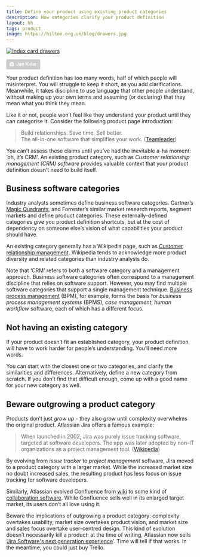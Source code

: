 ```yaml
---
title: Define your product using existing product categories
description: How categories clarify your product definition
layout: hh
tags: product
image: https://hilton.org.uk/blog/drawers.jpg
---
```


<!-- 
1. People use categories to understand products.
2. Industry analysts use categories.
3. Wikipedia defines more diverse categories.
4. Externally-defined product categories help shortcut a product definition
5. Management disciplines correspond to multiple business software categories.
6. Without an established category, you’ll need more words.
7. Beware the implications of outgrowing a product category.
-->

[![Index card drawers](drawers.jpg)](https://unsplash.com/photos/lRoX0shwjUQ)

<a style="background-color:#ccc;color:white;text-decoration:none;padding:4px 6px;font-family:-apple-system, sans-serif;font-size:12px;font-weight:bold;line-height:1.2;display:inline-block;border-radius:3px" href="https://unsplash.com/photos/lRoX0shwjUQ" rel="noopener noreferrer" title="Photo by Jan Kolar"><span style="display:inline-block;padding:2px 3px"><svg xmlns="http://www.w3.org/2000/svg" style="height:12px;width:auto;position:relative;vertical-align:middle;top:-1px;fill:white" viewBox="0 0 32 32"><title>unsplash-logo</title><path d="M20.8 18.1c0 2.7-2.2 4.8-4.8 4.8s-4.8-2.1-4.8-4.8c0-2.7 2.2-4.8 4.8-4.8 2.7.1 4.8 2.2 4.8 4.8zm11.2-7.4v14.9c0 2.3-1.9 4.3-4.3 4.3h-23.4c-2.4 0-4.3-1.9-4.3-4.3v-15c0-2.3 1.9-4.3 4.3-4.3h3.7l.8-2.3c.4-1.1 1.7-2 2.9-2h8.6c1.2 0 2.5.9 2.9 2l.8 2.4h3.7c2.4 0 4.3 1.9 4.3 4.3zm-8.6 7.5c0-4.1-3.3-7.5-7.5-7.5-4.1 0-7.5 3.4-7.5 7.5s3.3 7.5 7.5 7.5c4.2-.1 7.5-3.4 7.5-7.5z"></path></svg></span><span style="display:inline-block;padding:2px 3px">Jan Kolar</span></a>

Your product definition has too many words, half of which people will misinterpret.
You will struggle to keep it short, as you add clarifications.
Meanwhile, it takes discipline to use language that other people understand, without making up your own terms and assuming (or declaring) that they mean what you think they mean.

Like it or not, people won’t feel like they understand your product until they can categorise it.
Consider the following product page introduction:

> Build relationships. Save time. Sell better.  
> The all-in-one software that simplifies your work.
> ([Teamleader](https://go.teamleader.eu/trial/listings/capterra/crm))

You can’t assess these claims until you’ve had the inevitable a-ha moment: ‘oh, it’s CRM’.
An existing product category, such as _Customer relationship management (CRM) software_ provides valuable context that your product definition doesn’t need to build itself.

## Business software categories

Industry analysts sometimes define business software categories.
Gartner’s [Magic Quadrants](https://en.wikipedia.org/wiki/Magic_Quadrant), and Forrester’s similar market research reports, segment markets and define product categories.
These externally-defined categories give you product definition shortcuts, but at the cost of dependency on someone else’s vision of what capabilities your product should have.

An existing category generally has a Wikipedia page, such as 
[Customer relationship management](https://en.wikipedia.org/wiki/Customer_relationship_management).
Wikipedia tends to acknowledge more product diversity and related categories than industry analysts do.

Note that ‘CRM’ refers to both a software category and a management approach.
Business software categories often correspond to a management discipline that relies on software support.
However, you may find multiple software categories that support a single management technique.
[Business process management](https://en.wikipedia.org/wiki/Business_process_management) 
(BPM), for example, forms the basis for _business process management systems_ (BPMS), _case management_, _human workflow_ software, each of which has a different focus.

## Not having an existing category

If your product doesn’t fit an established category, your product definition will have to work harder for people’s understanding.
You’ll need more words.

You can start with the closest one or two categories, and clarify the similarities and differences.
Alternatively, define a new category from scratch.
If you don’t find that difficult enough, come up with a good name for your new category as well.

## Beware outgrowing a product category

Products don’t just _grow up_ - they also _grow_ until complexity overwhelms the original product.
Atlassian Jira offers a famous example:

> When launched in 2002, Jira was purely issue tracking software, targeted at software developers. 
> The app was later adopted by non-IT organizations as a project management tool.
> ([Wikipedia](https://en.wikipedia.org/wiki/Jira_(software)#Evolution))

By evolving from _issue tracker_ to _project management_ software, Jira moved to a product category with a larger market.
While the increased market size no doubt increased sales, the resulting product has less focus on issue tracking for software developers.

Similarly, Atlassian evolved Confluence from [wiki](https://en.wikipedia.org/wiki/Wiki) 
to some kind of
[collaboration software](https://en.wikipedia.org/wiki/Collaborative_software).
While Confluence sells well in its enlarged target market, its users don’t all love using it.

Beware the implications of outgrowing a product category: complexity overtakes usability, market size overtakes product vision, and market size and sales focus overtake user-centred design.
This kind of evolution doesn’t necessarily kill a product: at the time of writing, Atlassian now sells 
‘[Jira Software's next generation experience](https://www.atlassian.com/software/jira/next-gen)’.
Time will tell if that works.
In the meantime, you could just buy Trello.
